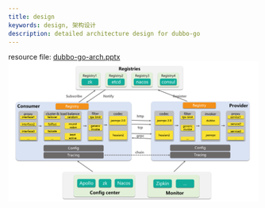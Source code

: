 ```yaml
---
title: design
keywords: design, 架构设计
description: detailed architecture design for dubbo-go
---
```


resource file: [dubbo-go-arch.pptx](../../../resource/dubbo-go-arch.pptx)
![dubbo-go-arch](../../../img/doc/dubbo-go-arch.png)